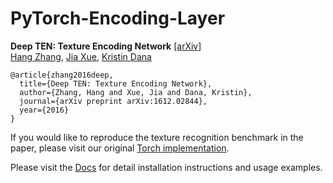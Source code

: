 # PyTorch-Encoding-Layer

**Deep TEN: Texture Encoding Network** [[arXiv]](https://arxiv.org/pdf/1612.02844.pdf)  
  [Hang Zhang](http://hangzh.com/), [Jia Xue](http://jiaxueweb.com/), [Kristin Dana](http://eceweb1.rutgers.edu/vision/dana.html)
```
@article{zhang2016deep,
  title={Deep TEN: Texture Encoding Network},
  author={Zhang, Hang and Xue, Jia and Dana, Kristin},
  journal={arXiv preprint arXiv:1612.02844},
  year={2016}
}
```
If you would like to reproduce the texture recognition benchmark in the paper, please visit our original [Torch implementation](https://github.com/zhanghang1989/Deep-Encoding).

Please visit the [Docs](http://hangzh.com/PyTorch-Encoding/) for detail installation instructions and usage examples.
